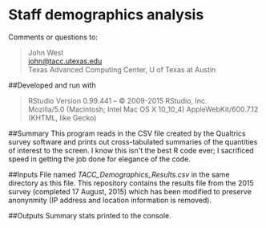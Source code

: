 # Staff demographics analysis

Comments or questions to:

>John West  
>john@tacc.utexas.edu  
>Texas Advanced Computing Center, U of Texas at Austin

##Developed and run with
>RStudio Version 0.99.441 – © 2009-2015 RStudio, Inc.  
>Mozilla/5.0 (Macintosh; Intel Mac OS X 10_10_4) AppleWebKit/600.7.12 (KHTML, like Gecko)

##Summary
This program reads in the CSV file created by the Qualtrics survey software 
and prints out cross-tabulated summaries of the quantities of interest to 
the screen. I know this isn't the best R code ever; I sacrificed speed in 
getting the job done for elegance of the code.

##Inputs
File named _TACC_Demographics_Results.csv_ in the same directory as this file. This repository contains the results file from the 2015 survey (completed 17 August, 2015) which has been modified to preserve anonynmity (IP address and location information is removed).

##Outputs
Summary stats printed to the console.
